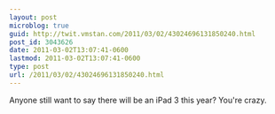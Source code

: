 ```yaml
---
layout: post
microblog: true
guid: http://twit.vmstan.com/2011/03/02/43024696131850240.html
post_id: 3043626
date: 2011-03-02T13:07:41-0600
lastmod: 2011-03-02T13:07:41-0600
type: post
url: /2011/03/02/43024696131850240.html
---
```

Anyone still want to say there will be an iPad 3 this year? You're crazy.
